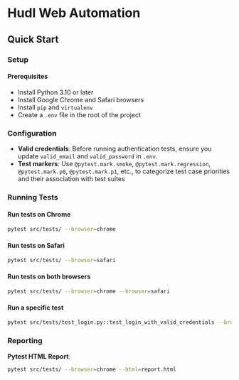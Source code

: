 # Hudl Web Automation

## Quick Start

### Setup

#### Prerequisites
- Install Python 3.10 or later
- Install Google Chrome and Safari browsers
- Install `pip` and `virtualenv`
- Create a `.env` file in the root of the project

### Configuration
- **Valid credentials**: Before running authentication tests, ensure you update `valid_email` and `valid_password` in `.env`.
- **Test markers**: Use `@pytest.mark.smoke`, `@pytest.mark.regression`, `@pytest.mark.p0`, `@pytest.mark.p1`, etc., to categorize test case priorities and their association with  test suites

### Running Tests

#### Run tests on Chrome
```sh
pytest src/tests/ --browser=chrome
```

#### Run tests on Safari
```sh
pytest src/tests/ --browser=safari
```

#### Run tests on both browsers
```sh
pytest src/tests/ --browser=chrome --browser=safari
```

#### Run a specific test
```sh
pytest src/tests/test_login.py::test_login_with_valid_credentials --browser=chrome
```


### Reporting

**Pytest HTML Report**:
  ```sh
  pytest src/tests/ --browser=chrome --html=report.html


